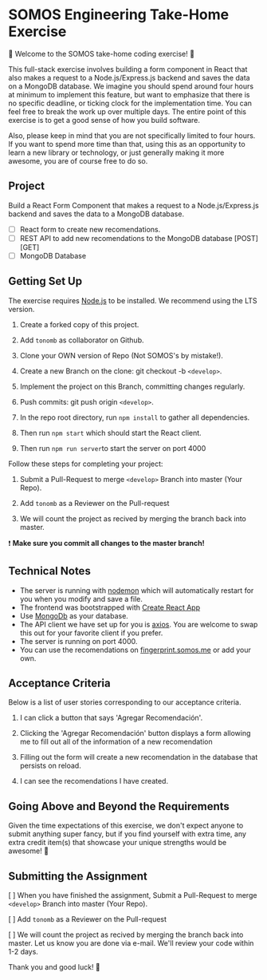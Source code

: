 # SOMOS Engineering Take-Home Exercise

💫 Welcome to the SOMOS take-home coding exercise! 🎉

This full-stack exercise involves building a form component in React that also makes a request to a Node.js/Express.js backend and saves the data on a MongoDB database. We imagine you should spend around four hours at minimum to implement this feature, but want to emphasize that there is no specific deadline, or ticking clock for the implementation time. You can feel free to break the work up over multiple days. The entire point of this exercise is to get a good sense of how you build software.

Also, please keep in mind that you are not specifically limited to four hours. If you want to spend more time than that, using this as an opportunity to learn a new library or technology, or just generally making it more awesome, you are of course free to do so.

## Project

Build a React Form Component that makes a request to a Node.js/Express.js backend and saves the data to a MongoDB database.

- [ ] React form to create new recomendations.
- [ ] REST API to add new recomendations to the MongoDB database [POST] [GET]
- [ ] MongoDB Database

## Getting Set Up

The exercise requires [Node.js](https://nodejs.org/en/) to be installed. We recommend using the LTS version.


1. Create a forked copy of this project.

1. Add `tonomb` as collaborator on Github.

1. Clone your OWN version of Repo (Not SOMOS's by mistake!).

1. Create a new Branch on the clone: git checkout -b `<develop>`.

1. Implement the project on this Branch, committing changes regularly.

1. Push commits: git push origin `<develop>`.



1. In the repo root directory, run `npm install` to gather all dependencies.

1. Then run `npm start` which should start the React client.

1. Then run `npm run server`to start the server on port 4000

Follow these steps for completing your project:

1. Submit a Pull-Request to merge `<develop>` Branch into master (Your  Repo).

1. Add `tonomb` as a Reviewer on the Pull-request

1. We will count the project as recived by  merging the branch back into master.


❗️ **Make sure you commit all changes to the master branch!**

## Technical Notes

- The server is running with [nodemon](https://nodemon.io/) which will automatically restart for you when you modify and save a file.
- The frontend was bootstrapped with [Create React App](https://facebook.github.io/create-react-app/docs/getting-started)
- Use [MongoDb](https://www.mongodb.com/) as your database.
- The API client we have set up for you is [axios](https://github.com/axios/axios). You are welcome to swap this out for your favorite client if you prefer.
- The server is running on port 4000.
- You can use the recomendations on [fingerprint.somos.me](https://fingerprint.somos.me) or add your own.

## Acceptance Criteria

Below is a list of user stories corresponding to our acceptance criteria.

1. I can click a button that says 'Agregar Recomendación'.

1. Clicking the 'Agregar Recomendación' button displays a form allowing me to fill out all of the information of a new recomendation 

1. Filling out the form will create a new recomendation in the database that persists on reload.

1. I can see the recomendations I have created.

## Going Above and Beyond the Requirements

Given the time expectations of this exercise, we don't expect anyone to submit anything super fancy, but if you find yourself with extra time, any extra credit item(s) that showcase your unique strengths would be awesome! 🙌

## Submitting the Assignment

[ ] When you have finished the assignment, Submit a Pull-Request to merge `<develop>` Branch into master (Your  Repo).

[ ] Add `tonomb` as a Reviewer on the Pull-request 

[ ] We will count the project as recived by  merging the branch back into master. Let us know you are done via e-mail. We'll review your code within 1-2 days.

Thank you and good luck! 🙏
